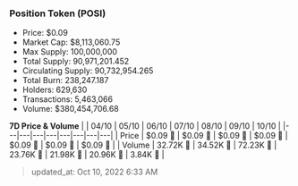 
  ### Position Token (POSI)
  - Price: $0.09
  - Market Cap: $8,113,060.75
  - Max Supply: 100,000,000
  - Total Supply: 90,971,201.452
  - Circulating Supply: 90,732,954.265
  - Total Burn: 238,247.187
  - Holders: 629,630
  - Transactions: 5,463,066
  - Volume: $380,454,706.68

  **7D Price & Volume**
  | | 04&#x2F;10 | 05&#x2F;10 | 06&#x2F;10 | 07&#x2F;10 | 08&#x2F;10 | 09&#x2F;10 | 10&#x2F;10 |
  |---|---|---|---|---|---|---|---|
  | Price | $0.09 🚀 | $0.09 🚀 | $0.09 🔻 | $0.09 🔻 | $0.09 🔻 | $0.09 🔻 | $0.09 🔻 |
  | Volume | 32.72K 🔻 | 34.52K 🚀 | 72.23K 🚀 | 23.76K 🔻 | 21.98K 🔻 | 20.96K 🔻 | 3.84K 🔻 |

  > updated_at: Oct 10, 2022 6:33 AM
